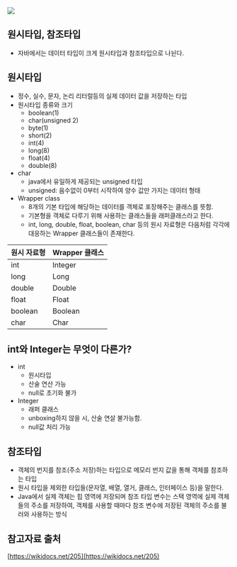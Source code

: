 ![](https://miro.medium.com/max/1400/1*1bbCm4u5euboab1U3XPwpA.png)

## 원시타입, 참조타입
- 자바에서는 데이터 타입이 크게 원시타입과 참조타입으로 나뉜다.

## 원시타입
- 정수, 실수, 문자, 논리 리터럴등의 실제 데이터 값을 저장하는 타입
- 원시타입 종류와 크기
    - boolean(1)
    - char(unsigned 2)
    - byte(1)
    - short(2)
    - int(4)
    - long(8)
    - float(4)
    - double(8)
- char
    - java에서 유일하게 제공되는 unsigned 타입
    - unsigned: 음수없이 0부터 시작하여 양수 값만 가지는 데이터 형태
- Wrapper class
    - 8개의 기본 타입에 해당하는 데이터를 객체로 포장해주는 클래스를 뜻함.
    - 기본형을 객체로 다루기 위해 사용하는 클래스들을 래퍼클래스라고 한다.
    - int, long, double, float, boolean, char 등의 원시 자료형은 다음처럼 각각에 대응하는 Wrapper 클래스들이 존재한다.    
    
|원시 자료형|Wrapper 클래스|
|------|---|
|int|Integer|
|long|Long|
|double|Double|
|float|Float|
|boolean|Boolean|
|char|Char|

## int와 Integer는 무엇이 다른가?
- int
    - 원시타입
    - 산술 연산 가능
    - null로 초기화 불가
- Integer
    - 래퍼 클래스
    - unboxing하지 않을 시, 산술 연살 불가능함.
    - null값 처리 가능
    
## 참조타입
- 객체의 번지를 참조(주소 저장)하는 타입으로 메모리 번지 값을 통해 객체를 참조하는 타입
- 원시 타입을 제외한 타입들(문자열, 배열, 열거, 클래스, 인터페이스 등)을 말한다.
- Java에서 실제 객체는 힙 영역에 저장되며 참조 타입 변수는 스택 영역에 실제 객체들의 주소를 저장하여, 객체를 사용할 때마다 참조 변수에 저장된 객체의 주소를 불러와 사용하는 방식

## 참고자료 출처
[https://wikidocs.net/205](https://wikidocs.net/205)

